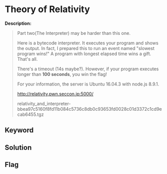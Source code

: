 # Theory of Relativity

**Description:**
> Part two(The Interpreter) may be harder than this one.  
>  
> Here is a bytecode interpreter. It executes your program and shows the output. In fact, I prepared this to run an event named "slowest program wins!" A program with longest elapsed time wins a gift. That's all.  
>  
> There's a timeout (14s maybe?). However, if your program executes longer than **100 seconds**, you win the flag!  
>  
> For your information, the server is Ubuntu 16.04.3 with node.js 8.9.1.  
>  
> http://relativity.pwn.seccon.jp:5000/  
>  
> relativity_and_interpreter-bbea97c5160f8fd11b084c5736c8db0c93653fd0028c01d3372c1cd9ecab6455.tgz

## Keyword

## Solution

## Flag
